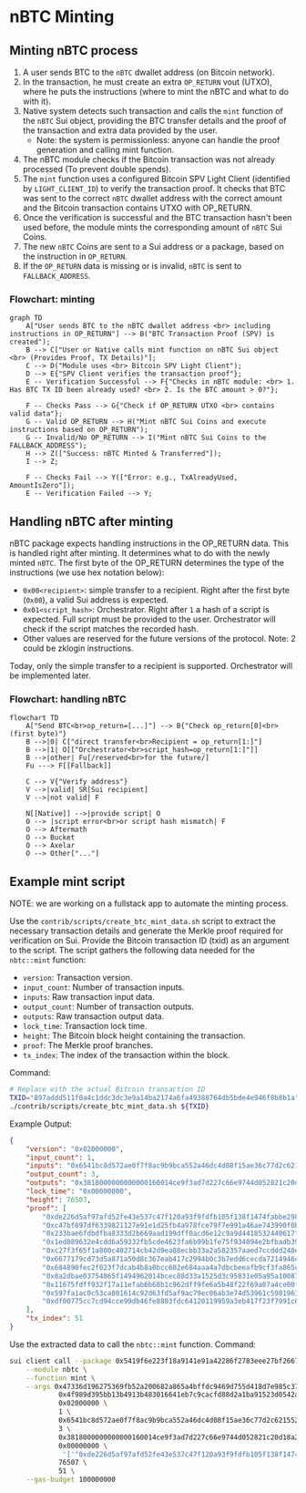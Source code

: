 # nBTC Minting

## Minting nBTC process

1. A user sends BTC to the `nBTC` dwallet address (on Bitcoin network).
1. In the transaction, he must create an extra `OP_RETURN` vout (UTXO), where he puts the instructions (where to mint the nBTC and what to do with it).
1. Native system detects such transaction and calls the `mint` function of the `nBTC` Sui object, providing the BTC transfer details and the proof of the transaction and extra data provided by the user.
    - Note: the system is permissionless: anyone can handle the proof generation and calling mint function.
1. The nBTC module checks if the Bitcoin transaction was not already processed (To prevent double spends).
1. The `mint` function uses a configured Bitcoin SPV Light Client (identified by `LIGHT_CLIENT_ID`) to verify the transaction proof. It checks that BTC was sent to the correct `nBTC` dwallet address with the correct amount and the Bitcoin transaction contains UTXO with OP_RETURN.
1. Once the verification is successful and the BTC transaction hasn't been used before, the module mints the corresponding amount of `nBTC` Sui Coins.
1. The new `nBTC` Coins are sent to a Sui address or a package, based on the instruction in `OP_RETURN`.
1. If the `OP_RETURN` data is missing or is invalid, `nBTC` is sent to `FALLBACK_ADDRESS`.

### Flowchart: minting

```mermaid
graph TD
    A["User sends BTC to the nBTC dwallet address <br> including instructions in OP_RETURN"] --> B("BTC Transaction Proof (SPV) is created");
    B --> C["User or Native calls mint function on nBTC Sui object <br> (Provides Proof, TX Details)"];
    C --> D("Module uses <br> Bitcoin SPV Light Client");
    D --> E{"SPV Client verifies the transaction proof"};
    E -- Verification Successful --> F{"Checks in nBTC module: <br> 1. Has BTC TX ID been already used? <br> 2. Is the BTC amount > 0?"};

    F -- Checks Pass --> G{"Check if OP_RETURN UTXO <br> contains valid data"};
    G -- Valid OP_RETURN --> H("Mint nBTC Sui Coins and execute instructions based on OP_RETURN");
    G -- Invalid/No OP_RETURN --> I("Mint nBTC Sui Coins to the FALLBACK_ADDRESS");
    H --> Z(["Success: nBTC Minted & Transferred"]);
    I --> Z;

    F -- Checks Fail --> Y(["Error: e.g., TxAlreadyUsed, AmountIsZero"]);
    E -- Verification Failed --> Y;
```

## Handling nBTC after minting

nBTC package expects handling instructions in the OP_RETURN data. This is handled right after minting. It determines what to do with the newly minted `nBTC`.
The first byte of the OP_RETURN determines the type of the instructions (we use hex notation below):

- `0x00<recipient>`: simple transfer to a recipient. Right after the first byte (`0x00`), a valid Sui address is expected.
- `0x01<script_hash>`: Orchestrator. Right after `1` a hash of a script is expected. Full script must be provided to the user. Orchestrator will check if the script matches the recorded hash.
- Other values are reserved for the future versions of the protocol. Note: 2 could be zklogin instructions.

Today, only the simple transfer to a recipient is supported. Orchestrator will be implemented later.

### Flowchart: handling nBTC

```mermaid
flowchart TD
    A["Send BTC<br>op_return=[...]"] --> B{"Check op_return[0]<br>(first byte)"}
    B -->|0| C["direct transfer<br>Recipient = op_return[1:]"]
    B -->|1| O[["Orchestrator<br>script_hash=op_return[1:]"]]
    B -->|other| Fu[/reserved<br>for the future/]
    Fu ---> F[[Fallback]]

    C --> V{"Verify address"}
    V -->|valid| SR[Sui recipient]
    V -->|not valid| F

    N[[Native]] -->|provide script| O
    O --> |script error<br>or script hash mismatch| F
    O --> Aftermath
    O --> Bucket
    O --> Axelar
    O --> Other["..."]
```

## Example mint script

NOTE: we are working on a fullstack app to automate the minting process.

Use the `contrib/scripts/create_btc_mint_data.sh` script to extract the necessary transaction details and generate the Merkle proof required for verification on Sui. Provide the Bitcoin transaction ID (txid) as an argument to the script. The script gathers the following data needed for the `nbtc::mint` function:

- `version`: Transaction version.
- `input_count`: Number of transaction inputs.
- `inputs`: Raw transaction input data.
- `output_count`: Number of transaction outputs.
- `outputs`: Raw transaction output data.
- `lock_time`: Transaction lock time.
- `height`: The Bitcoin block height containing the transaction.
- `proof`: The Merkle proof branches.
- `tx_index`: The index of the transaction within the block.

Command:

```bash
# Replace with the actual Bitcoin transaction ID
TXID="897addd511f0a4c1ddc3dc3e9a14ba2174a6fa49388764db5bde4e946f8b8b1a"
./contrib/scripts/create_btc_mint_data.sh ${TXID}
```

Example Output:

```json
{
    "version": "0x02000000",
    "input_count": 1,
    "inputs": "0x6541bc8d572ae0f7f8ac9b9bca552a46dc4d08f15ae36c77d2c62155280bfdeb0000000000fdffffff",
    "output_count": 3,
    "outputs": "0x3818000000000000160014ce9f3ad7d227c66e9744d052821c20d18a2ea78f7440000000000000160014781b0cd92c0e80a4e750377298088f485b0488440000000000000000226a20c76280db47f593b58118ac78c257f0bfa5bbfef6be2eff385f4e32a781f76945",
    "lock_time": "0x00000000",
    "height": 76507,
    "proof": [
        "0xde226d5af97afd52fe43e537c47f120a93f9fdfb105f138f1474fabbe2981627",
        "0xc47bf897df6339821127e91e1d25fb4a978fce79f7e991a46ae743990f0baaf8",
        "0x233bae6fdbdfba8333d2b669aad199dff0acd6e12c9a9d4418532440617fb0e7",
        "0x1ed089632e4cdd6a59332fb5cde4623fa6b99b1fe75f934094e2bfbadb390903",
        "0xc27f3f65f1a800c402714cb42d9ea88ecbb33a2a582357aaed7ccddd248e4ff7",
        "0x6677179cd73d5a871a50d8c367eab417c2994b0c3b7edd6cecda7214946c51c8",
        "0x684890fec2f023f7dcab4b8a0bcc602e684aaa4a7dbcbeeafb9cf3fa865cc96d",
        "0x8a2dbae03754865f1494962014bcec88d33a1525d3c95831e05a95a1008773b0",
        "0x11675fdff932f17a11efab6b68b1c962dff9fe6a5b48f22f69a07a4ce00fd021",
        "0x597fa1ac0c53ca801614c92d63fd5af9ac79ec06ab3e74d53961c5981961930c",
        "0xdf00775cc7cd94cce99db46fe8803fdc64120119959a3eb417f23f7991c672c6"
    ],
    "tx_index": 51
}
```

Use the extracted data to call the `nbtc::mint` function. Command:

```bash
sui client call --package 0x5419f6e223f18a9141e91a42286f2783eee27bf2667422c2100afc7b2296731b \
    --module nbtc \
    --function mint \
    --args 0x47336d196275369fb52a200682a865a4bffdc9469d755d418d7e985c376ace35 \
            0x4f989d395bb13b4913b483016641eb7c9cacfd88d2a1ba91523d0542a52af9e4 \
            0x02000000 \
            1 \
            0x6541bc8d572ae0f7f8ac9b9bca552a46dc4d08f15ae36c77d2c62155280bfdeb0000000000fdffffff \
            3 \
            0x3818000000000000160014ce9f3ad7d227c66e9744d052821c20d18a2ea78f7440000000000000160014781b0cd92c0e80a4e750377298088f485b0488440000000000000000226a20c76280db47f593b58118ac78c257f0bfa5bbfef6be2eff385f4e32a781f76945 \
            0x00000000 \
             '['"0xde226d5af97afd52fe43e537c47f120a93f9fdfb105f138f1474fabbe2981627"','"0xc47bf897df6339821127e91e1d25fb4a978fce79f7e991a46ae743990f0baaf8"','"0x233bae6fdbdfba8333d2b669aad199dff0acd6e12c9a9d4418532440617fb0e7"','"0x1ed089632e4cdd6a59332fb5cde4623fa6b99b1fe75f934094e2bfbadb390903"','"0xc27f3f65f1a800c402714cb42d9ea88ecbb33a2a582357aaed7ccddd248e4ff7"','"0x6677179cd73d5a871a50d8c367eab417c2994b0c3b7edd6cecda7214946c51c8"','"0x684890fec2f023f7dcab4b8a0bcc602e684aaa4a7dbcbeeafb9cf3fa865cc96d"','"0x8a2dbae03754865f1494962014bcec88d33a1525d3c95831e05a95a1008773b0"','"0x11675fdff932f17a11efab6b68b1c962dff9fe6a5b48f22f69a07a4ce00fd021"','"0x597fa1ac0c53ca801614c92d63fd5af9ac79ec06ab3e74d53961c5981961930c"','"0xdf00775cc7cd94cce99db46fe8803fdc64120119959a3eb417f23f7991c672c6"']' \
            76507 \
            51 \
    --gas-budget 100000000
```
